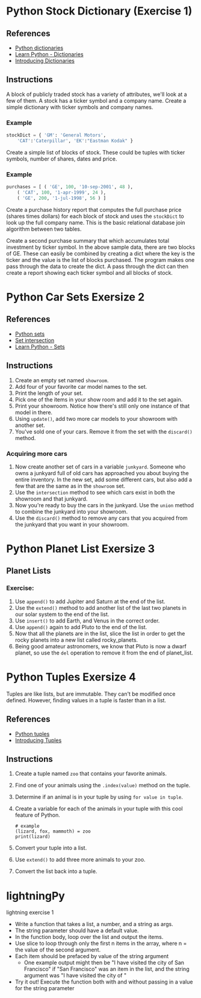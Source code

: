 # Python Stock Dictionary (Exercise 1)

## References

* [Python dictionaries](https://docs.python.org/3.6/tutorial/datastructures.html#dictionaries)
* [Learn Python - Dictionaries](https://www.learnpython.org/en/Dictionaries)
* [Introducing Dictionaries](http://www.diveintopython.net/native_data_types/index.html#odbchelper.dict)

## Instructions

A block of publicly traded stock has a variety of attributes, we'll look at a few of them. A stock has a ticker symbol and a company name. Create a simple dictionary with ticker symbols and company names.

### Example

```python
stockDict = { 'GM': 'General Motors',
    'CAT':'Caterpillar', 'EK':"Eastman Kodak" }
```

Create a simple list of blocks of stock. These could be tuples with ticker symbols, number of shares, dates and price.

### Example

```python
purchases = [ ( 'GE', 100, '10-sep-2001', 48 ),
    ( 'CAT', 100, '1-apr-1999', 24 ),
    ( 'GE', 200, '1-jul-1998', 56 ) ]
```

Create a purchase history report that computes the full purchase price (shares times dollars) for each block of stock and uses the `stockDict` to look up the full company name. This is the basic relational database join algorithm between two tables.

Create a second purchase summary that which accumulates total investment by ticker symbol. In the above sample data, there are two blocks of GE. These can easily be combined by creating a dict where the key is the ticker and the value is the list of blocks purchased. The program makes one pass through the data to create the dict. A pass through the dict can then create a report showing each ticker symbol and all blocks of stock.

# Python Car Sets Exersize 2

## References

* [Python sets](https://docs.python.org/3.6/tutorial/datastructures.html#sets)
* [Set intersection](https://docs.python.org/3.6/library/stdtypes.html?highlight=intersection#set.intersection)
* [Learn Python - Sets](http://www.learnpython.org/en/Sets)

## Instructions

1. Create an empty set named `showroom`.
1. Add four of your favorite car model names to the set.
1. Print the length of your set.
1. Pick one of the items in your show room and add it to the set again.
1. Print your showroom. Notice how there's still only one instance of that model in there.
1. Using `update()`, add two more car models to your showroom with another set.
1. You've sold one of your cars. Remove it from the set with the `discard()` method.

### Acquiring more cars

1. Now create another set of cars in a variable `junkyard`. Someone who owns a junkyard full of old cars has approached you about buying the entire inventory. In the new set, add some different cars, but also add a few that are the same as in the `showroom` set.
1. Use the `intersection` method to see which cars exist in both the showroom and that junkyard.
1. Now you're ready to buy the cars in the junkyard. Use the `union` method to combine the junkyard into your showroom.
1. Use the `discard()` method to remove any cars that you acquired from the junkyard that you want in your showroom.

# Python Planet List Exersize 3
## Planet Lists
### Exercise:

1. Use `append()` to add Jupiter and Saturn at the end of the list.
2. Use the `extend()` method to add another list of the last two planets in our solar system to the end of the list.
3. Use `insert()` to add Earth, and Venus in the correct order.
4. Use `append()` again to add Pluto to the end of the list.
5. Now that all the planets are in the list, slice the list in order to get the rocky planets into a new list called rocky_planets.
6. Being good amateur astronomers, we know that Pluto is now a dwarf planet, so use the `del` operation to remove it from the end of planet_list.

# Python Tuples Exersize 4

Tuples are like lists, but are immutable. They can't be modified once defined. However, finding values in a tuple is faster than in a list.

## References

* [Python tuples](https://docs.python.org/3.6/tutorial/datastructures.html#tuples-and-sequences)
* [Introducing Tuples](http://www.diveintopython.net/native_data_types/tuples.html)

## Instructions

1. Create a tuple named `zoo` that contains your favorite animals.
1. Find one of your animals using the `.index(value)` method on the tuple.
1. Determine if an animal is in your tuple by using `for value in tuple`.
1. Create a variable for each of the animals in your tuple with this cool feature of Python.

    ```
    # example
    (lizard, fox, mammoth) = zoo
    print(lizard)
    ```

1. Convert your tuple into a list.
1. Use `extend()` to add three more animals to your zoo.
1. Convert the list back into a tuple.


# lightningPy

lightning exercise 1

* Write a function that takes a list, a number, and a string as args.
* The string parameter should have a default value.
* In the function body, loop over the list and output the items.
* Use slice to loop through only the first n items in the array, where n = the value of the second argument.
* Each item should be prefaced by value of the string argument
  * One example output might then be "I have visited the city of San Francisco" if "San Francisco" was an item in the list, and the string argument was "I have visited the city of "
* Try it out! Execute the function both with and without passing in a value for the string parameter